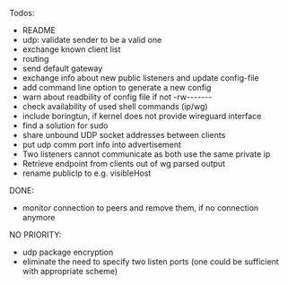Todos:
* README
* udp: validate sender to be a valid one
* exchange known client list
* routing
* send default gateway
* exchange info about new public listeners and update config-file
* add command line option to generate a new config 
* warn about readbility of config file if not -rw-------
* check availability of used shell commands (ip/wg)
* include boringtun, if kernel does not provide wireguard interface
* find a solution for sudo
* share unbound UDP socket addresses between clients
* put udp comm port info into advertisement
* Two listeners cannot communicate as both use the same private ip
* Retrieve endpoint from clients out of wg parsed output
* rename publicIp to e.g. visibleHost

DONE:
* monitor connection to peers and remove them, if no connection anymore

NO PRIORITY:
* udp package encryption
* eliminate the need to specify two listen ports (one could be sufficient with appropriate scheme)
